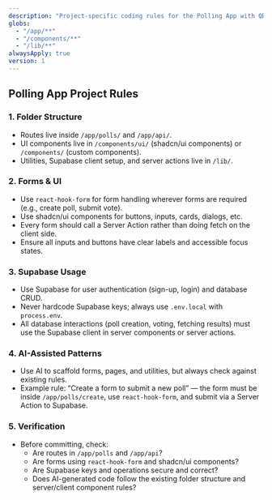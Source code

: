 ```yaml
---
description: "Project-specific coding rules for the Polling App with QR Code Sharing, guiding folder structure, forms, Supabase usage, and AI-assisted patterns."
globs:
  - "/app/**"
  - "/components/**"
  - "/lib/**"
alwaysApply: true
version: 1
---
```


## Polling App Project Rules

### 1. Folder Structure
- Routes live inside `/app/polls/` and `/app/api/`.
- UI components live in `/components/ui/` (shadcn/ui components) or `/components/` (custom components).
- Utilities, Supabase client setup, and server actions live in `/lib/`.

### 2. Forms & UI
- Use `react-hook-form` for form handling wherever forms are required (e.g., create poll, submit vote).
- Use shadcn/ui components for buttons, inputs, cards, dialogs, etc.
- Every form should call a Server Action rather than doing fetch on the client side.
- Ensure all inputs and buttons have clear labels and accessible focus states.

### 3. Supabase Usage
- Use Supabase for user authentication (sign-up, login) and database CRUD.
- Never hardcode Supabase keys; always use `.env.local` with `process.env`.
- All database interactions (poll creation, voting, fetching results) must use the Supabase client in server components or server actions.

### 4. AI-Assisted Patterns
- Use AI to scaffold forms, pages, and utilities, but always check against existing rules.
- Example rule: “Create a form to submit a new poll” — the form must be inside `/app/polls/create`, use `react-hook-form`, and submit via a Server Action to Supabase.

### 5. Verification
- Before committing, check:
  - Are routes in `/app/polls` and `/app/api`?
  - Are forms using `react-hook-form` and shadcn/ui components?
  - Are Supabase keys and operations secure and correct?
  - Does AI-generated code follow the existing folder structure and server/client component rules?
